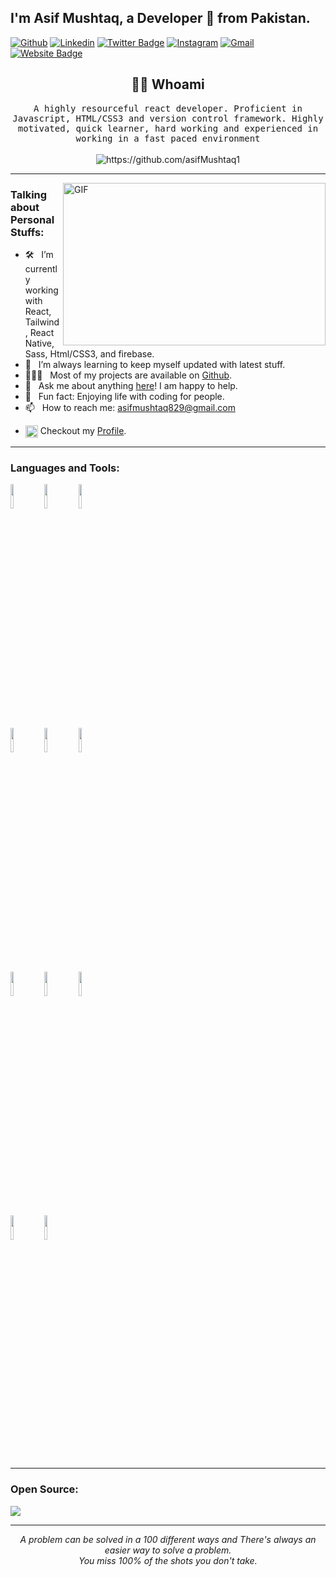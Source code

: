 <!-- Your title -->
## I'm Asif Mushtaq, a Developer 🚀 from Pakistan.

<!-- Your badges
You can use the website to generate badges: https://shields.io/
-->

[![Github](https://img.shields.io/badge/-Github-000?style=flat&logo=Github&logoColor=white)](https://github.com/asifMushtaq1)
[![Linkedin](https://img.shields.io/badge/-LinkedIn-blue?style=flat&logo=Linkedin&logoColor=white)](https://www.linkedin.com/in/asif-mushtaq-5187b8114/)
[![Twitter Badge](https://img.shields.io/badge/-Twitter-00acee?style=flat-square&logo=Twitter&logoColor=white)](https://twitter.com/asifmushtaq829)
[![Instagram](https://img.shields.io/badge/-Instagram-c13584?style=flat&labelColor=c13584&logo=instagram&logoColor=white)](https://www.instagram.com/asifmushtaq829/)
[![Gmail](https://img.shields.io/badge/-Gmail-c14438?style=flat&logo=Gmail&logoColor=white)](mailto:shahzadahmadafridi@gmail.com)
[![Website Badge](https://img.shields.io/badge/Website-3b5998?style=flat-square&logo=google-chrome&logoColor=white)](https://encryptsoul.com/)
&nbsp;

<h2 align="center"> 👨‍💻 Whoami</h2>
<p align="center">
  <samp>A highly resourceful react developer. Proficient in Javascript, HTML/CSS3 and version control framework. Highly motivated, quick learner, hard working and experienced in working in a fast paced environment
  </samp>
  <br> <br>
  <img src="https://komarev.com/ghpvc/?username=asifMushtaq" alt="https://github.com/asifMushtaq1" />
</p>

<hr>

 <img align="right" alt="GIF" src="https://github.com/abhisheknaiidu/abhisheknaiidu/blob/master/code.gif?raw=true" width="420" height="260" />

### Talking about Personal Stuffs:
- 🛠 &nbsp; I’m currently working with React, Tailwind, React Native, Sass, Html/CSS3, and firebase.
- 🚀 &nbsp; I’m always learning to keep myself updated with latest stuff.
- 👨🏻‍💻 &nbsp; Most of my projects are available on [Github](https://github.com/asifMushtaq1).
- 💬 &nbsp; Ask me about anything [here](https://github.com/asifMushtaq1/asifMushtaq1/issues/2)! I am happy to help.
- 👾 &nbsp; Fun fact: Enjoying life with coding for people.
- 📫 &nbsp; How to reach me: asifmushtaq829@gmail.com
<!-- - 📝 &nbsp; Checkout my [Resume](https://github.com/iampavangandhi/iampavangandhi/blob/master/resume.pdf). -->
- <img align="center" src="https://cdn.jsdelivr.net/npm/simple-icons@3.0.1/icons/stackoverflow.svg" alt="asifMushtaq1" height="20" width="20" /> Checkout my [Profile](https://stackoverflow.com/users/8766813/asif-mushtaq).
  
<hr>

### Languages and Tools:

  <code><img width="10%" src="https://www.vectorlogo.zone/logos/reactjs/reactjs-ar21.svg"></code>
  <code><img width="10%" src="https://www.vectorlogo.zone/logos/sass-lang/sass-lang-ar21.svg"></code>
  <code><img width="10%" src="https://www.vectorlogo.zone/logos/firebase/firebase-ar21.svg"></code>
  <br />
  <code><img width="10%" src="https://www.vectorlogo.zone/logos/nodejs/nodejs-ar21.svg"></code>
  <code><img width="10%" src="https://www.vectorlogo.zone/logos/expressjs/expressjs-ar21.svg"></code>
  <code><img width="10%" src="https://www.vectorlogo.zone/logos/w3_html5/w3_html5-ar21.svg"></code>
  <br />
  <code><img width="10%" src="https://www.vectorlogo.zone/logos/w3_css/w3_css-ar21.svg"></code>
  <code><img width="10%" src="https://www.vectorlogo.zone/logos/tailwindcss/tailwindcss-ar21.svg"></code>
  <code><img width="10%" src="https://www.vectorlogo.zone/logos/getbootstrap/getbootstrap-ar21.svg"></code>
  <br />
  <code><img width="10%" src="https://www.vectorlogo.zone/logos/git-scm/git-scm-ar21.svg"></code>
  <code><img width="10%" src="https://www.vectorlogo.zone/logos/npmjs/npmjs-ar21.svg"></code>
  <br />

</p>

<hr>

### Open Source:


![](https://github-readme-stats.vercel.app/api?username=asifMushtaq1&show_icons=true)

 <hr>
<p align="center">
   <i>A problem can be solved in a 100 different ways and There's always an easier way to solve a problem.</i>
   <br>
   <i>You miss 100% of the shots you don't take.</i>
   <br>
<br>

</p>
